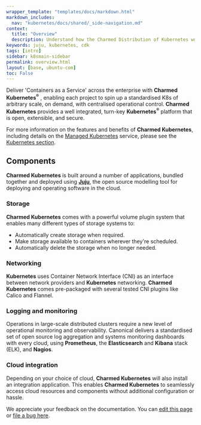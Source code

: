 ```yaml
---
wrapper_template: "templates/docs/markdown.html"
markdown_includes:
  nav: "kubernetes/docs/shared/_side-navigation.md"
context:
  title: "Overview"
  description: Understand how the Charmed Distribution of Kubernetes works.
keywords: juju, kubernetes, cdk
tags: [intro]
sidebar: k8smain-sidebar
permalink: overview.html
layout: [base, ubuntu-com]
toc: False
---
```


Deliver 'Containers as a Service' across the enterprise with
**Charmed Kubernetes<sup>&reg;</sup>** , enabling each
project to spin up a standardised K8s of arbitrary scale, on demand, with centralised
operational control. **Charmed Kubernetes** provides a well integrated, turn-key
**Kubernetes<sup>&reg;</sup>** platform that is open, extensible, and secure.

For more information on the features and benefits of **Charmed Kubernetes**, including details on the
[Managed Kubernetes][managedk8s] service, please see the [Kubernetes section][cdk].

## Components

**Charmed Kubernetes** is built around a number of applications, bundled together and deployed using
[**Juju**][juju], the open source modelling tool for deploying and operating software in
the cloud.

### Storage

**Charmed Kubernetes** comes with a powerful volume plugin system that enables many different types
of storage systems to:

- Automatically create storage when required.
- Make storage available to containers wherever they're scheduled.
- Automatically delete the storage when no longer needed.

### Networking

**Kubernetes** uses Container Network Interface (CNI) as an interface between
network providers and **Kubernetes** networking. **Charmed Kubernetes** comes pre-packaged with
several tested CNI plugins like Calico and Flannel.

### Logging and monitoring

Operations in large-scale distributed clusters require a new level of operational
monitoring and observability. Canonical delivers a standardised set of open source log
aggregation and systems monitoring dashboards with every cloud, using
**Prometheus**, the **Elasticsearch** and **Kibana** stack (ELK), and **Nagios**.

### Cloud integration

Depending on your choice of cloud, **Charmed Kubernetes** will also install an integration application.
This enables **Charmed Kubernetes** to seamlessly access cloud resources and components without
additional configuration or hassle.

<!-- LINKS -->

[managedk8s]: /kubernetes/managed
[maas]: https://maas.io
[cdk]: /kubernetes
[juju]: https://charmhub.io

<!-- FEEDBACK -->
<!-- FEEDBACK -->
<div class="p-notification--information">
  <div class="p-notification__content">
    <p class="p-notification__message">We appreciate your feedback on the documentation. You can
    <a href="https://github.com/charmed-kubernetes/kubernetes-docs/edit/main/pages/k8s/overview.md" >edit this page</a>
    or
    <a href="https://github.com/charmed-kubernetes/kubernetes-docs/issues/new" >file a bug here</a>.</p>
  </div>
</div>
</div>
